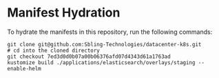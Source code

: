 # Manifest Hydration

To hydrate the manifests in this repository, run the following commands:

```shell
git clone git@github.com:Sbling-Technologies/datacenter-k8s.git
# cd into the cloned directory
git checkout 7ed3d0d0b07a00b06376afd07d4343d61a1763ad
kustomize build ./applications/elasticsearch/overlays/staging --enable-helm
```
